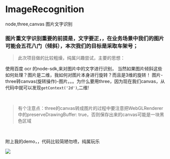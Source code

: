 # ImageRecognition
node,three,canvas 图片文字识别

### 图片重文字识别重要的前提是，<font style="#f00">文字要正</font>，，在业务场景中我们的图片可能会五花八门（倾斜），本次我们的目标是采取车架号；

> 此次项目做的比较粗燥，纯属兴趣尝试，主要的思想：


使用百度 ocr 的node-sdk,来对图片中的文字进行识别， 当然如果图片倾斜这些如何处理？图片是二维，我如何对图片本身进行旋转？而且是3维的旋转！
图片-three转canvas(旋转操作)-图片。。。为什么要用three，因为现在我们canvas，从代码中就可以发现```getContext('2d')```,二维!

<br />


> 有个注意点：three的canvas转成图片的过程中要注意把WebGLRenderer中的preserveDrawingBuffer: true，否则保存出来的canvas可能是一块黑色区域


<br />

附上我的demo，，代码比较简陋勿喷，纯属玩乐

![](https://github.com/zhouzefei/ImageRecognition/blob/master/demo.gif)
